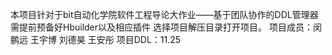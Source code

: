本项目针对于bit自动化学院软件工程导论大作业——基于团队协作的DDL管理器 
需提前预备好Hbuilder以及相应插件
选择项目解压目录打开项目。
项目成员：闵鹏远 王宇博 刘德昊 王安彤 
项目DDL：11.25